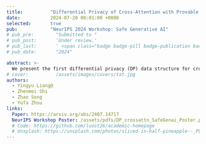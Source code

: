 ```yaml
---
title:          "Differential Privacy of Cross-Attention with Provable Guarantee"
date:           2024-07-20 00:01:00 +0800
selected:       true
pub:            "NeurIPS 2024 Workshop: Safe Generative AI"
# pub_pre:        "Submitted to "
# pub_post:       'Under review.'
# pub_last:       ' <span class="badge badge-pill badge-publication badge-success">Spotlight</span>'
# pub_date:       "2024"

abstract: >-
  We present the first differential privacy (DP) data structure for cross-attention modules—securing sensitive information in key and value matrices across AI applications like retrieval-augmented generation and guided stable diffusion—with theoretical guarantees on privacy and efficiency, robustness to adaptive attacks, and potential to inspire future privacy designs in large generative models.
# cover:          /assets/images/covers/tat.jpg
authors:
  - Yingyu Liang@
  - Zhenmei Shi
  - Zhao Song
  - Yufa Zhou
links:
  Paper: https://arxiv.org/abs/2407.14717
  NeurIPS Workshop Poster: /assets/pdfs/DP_crossattn_SafeGenai_Poster.pdf
  # Code: https://github.com/luost26/academic-homepage
  # Unsplash: https://unsplash.com/photos/sliced-in-half-pineapple--_PLJZmHZzk
---
```

